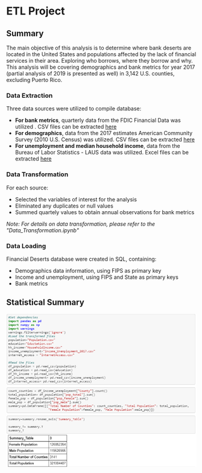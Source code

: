 # ETL Project

## Summary
The main objective of this analysis is to determine where bank deserts are located in the United States and populations affected by the lack of financial services in their area. Exploring who borrows, where they borrow and why. This analysis will be covering demographics and bank metrics for year 2017 (partial analysis of 2019 is presented as well) in 3,142 U.S. counties, excluding Puerto Rico.

### Data Extraction
Three data sources were utilized to compile database:
* **For bank metrics**, quarterly data from the FDIC Financial Data was utilized . CSV files can be extracted [here](https://www5.fdic.gov/idasp/advSearch_warp_download_all.asp?intTab=1)
* **For demographics**, data from the 2017 estimates American Community Survey (2010 U.S. Census) was utilized. CSV files can be extracted [here](https://factfinder.census.gov/faces/nav/jsf/pages/index.xhtml)
* **For unemployment and median household income**, data from the Bureau of Labor Statistics - LAUS data was utilized. Excel files can be extracted [here](https://www.bls.gov/lau/)
 
### Data Transformation 
 For each source: 
 * Selected the variables of interest for the analysis
 * Eliminated any duplicates or null values
 * Summed quartely values to obtain annual observations for bank metrics
 
 _Note: For details on data transformation, please refer to the \"Data_Transformation.ipynb\"_
 
 ### Data Loading
 Financial Deserts database were created in SQL, containing:
 * Demographics data information, using FIPS as primary key
 * Income and unemployment, using FIPS and State as primary keys
 * Bank metrics
 
 ## Statistical Summary
 ![Test Image 3](https://github.com/mserobabina/Banking_deserts/blob/master/ETL%20Project/jupyter.PNG)
